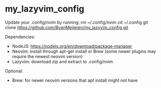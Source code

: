 # my_lazyvim_config

Update your .config/nvim by running:
rm ~/.config/nvim
cd ~/.config
git clone https://github.com/BvanMeijeren/my_lazyvim_config.git


Dependencies:
- NodeJS: https://nodejs.org/en/download/package-manager
- Neovim: install through apt-get install or Brew (some newer plugins may require the newest neovim version)
- Lazyvim: download zip and extract to .config/nvim

Optional:
- Brew: for newer neovim versions that apt install might not have
